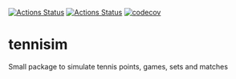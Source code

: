 [![Actions Status](https://github.com/mjam03/tennisim/workflows/Tests/badge.svg)](https://github.com/mjam03/tennisim/actions)
[![Actions Status](https://github.com/mjam03/tennisim/workflows/Release/badge.svg)](https://github.com/mjam03/tennisim/actions)
[![codecov](https://codecov.io/gh/mjam03/tennisim/branch/main/graph/badge.svg?token=948J8ECAQT)](https://codecov.io/gh/mjam03/tennisim)

# tennisim
Small package to simulate tennis points, games, sets and matches
